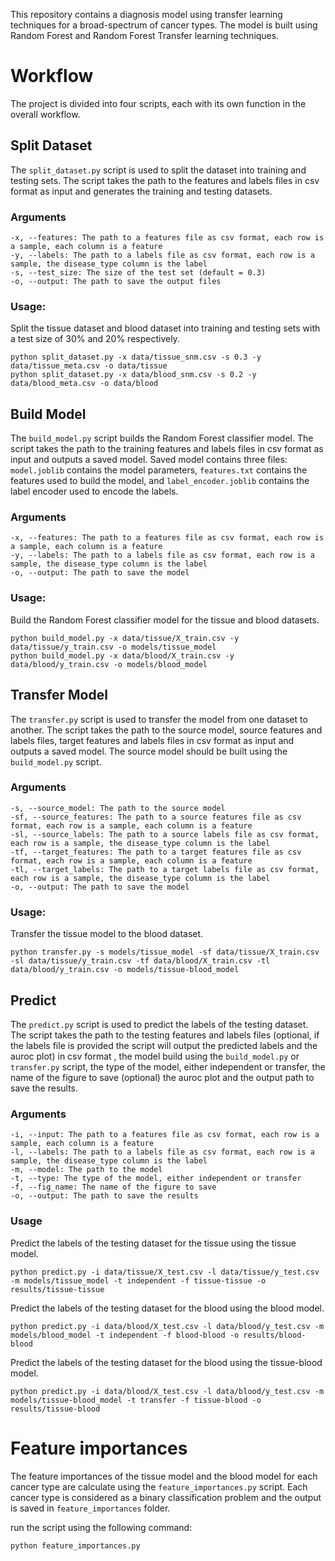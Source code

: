 This repository contains a diagnosis model using transfer learning techniques for a broad-spectrum of cancer types. The model is built using Random Forest and Random Forest Transfer learning techniques.
# Workflow
The project is divided into four scripts, each with its own function in the overall workflow.

## Split Dataset 
The `split_dataset.py` script is used to split the dataset into training and testing sets. The script takes the path to the features and labels files in csv format as input and generates the training and testing datasets.

### Arguments
```
-x, --features: The path to a features file as csv format, each row is a sample, each column is a feature
-y, --labels: The path to a labels file as csv format, each row is a sample, the disease_type column is the label
-s, --test_size: The size of the test set (default = 0.3)
-o, --output: The path to save the output files

```
### Usage:
Split the tissue dataset and blood dataset into training and testing sets with a test size of 30% and 20% respectively.
```
python split_dataset.py -x data/tissue_snm.csv -s 0.3 -y data/tissue_meta.csv -o data/tissue
python split_dataset.py -x data/blood_snm.csv -s 0.2 -y data/blood_meta.csv -o data/blood

```
## Build Model
The `build_model.py` script builds the Random Forest classifier model. The script takes the path to the training features and labels files in csv format as input and outputs a saved model. Saved model contains three files: `model.joblib` contains the model parameters, `features.txt` contains the features used to build the model, and `label_encoder.joblib` contains the label encoder used to encode the labels.

### Arguments
```
-x, --features: The path to a features file as csv format, each row is a sample, each column is a feature
-y, --labels: The path to a labels file as csv format, each row is a sample, the disease_type column is the label
-o, --output: The path to save the model
```

### Usage:
Build the Random Forest classifier model for the tissue and blood datasets.
```
python build_model.py -x data/tissue/X_train.csv -y data/tissue/y_train.csv -o models/tissue_model
python build_model.py -x data/blood/X_train.csv -y data/blood/y_train.csv -o models/blood_model
```
## Transfer Model
The `transfer.py` script is used to transfer the model from one dataset to another. The script takes the path to the source model, source features and labels files, target features and labels files in csv format as input and outputs a saved model. The source model should be built using the `build_model.py` script.
### Arguments
```
-s, --source_model: The path to the source model
-sf, --source_features: The path to a source features file as csv format, each row is a sample, each column is a feature
-sl, --source_labels: The path to a source labels file as csv format, each row is a sample, the disease_type column is the label
-tf, --target_features: The path to a target features file as csv format, each row is a sample, each column is a feature
-tl, --target_labels: The path to a target labels file as csv format, each row is a sample, the disease_type column is the label
-o, --output: The path to save the model
```
### Usage:
Transfer the tissue model to the blood dataset.
```
python transfer.py -s models/tissue_model -sf data/tissue/X_train.csv -sl data/tissue/y_train.csv -tf data/blood/X_train.csv -tl data/blood/y_train.csv -o models/tissue-blood_model
```

## Predict
The `predict.py` script is used to predict the labels of the testing dataset. The script takes the path to the testing features and labels files (optional, if the labels file is provided the script will output the predicted labels and the auroc plot) in csv format , the model build using the `build_model.py` or `transfer.py` script, the type of the model, either independent or transfer, the name of the figure to save (optional) the auroc plot and the output path to save the results.

### Arguments
```
-i, --input: The path to a features file as csv format, each row is a sample, each column is a feature
-l, --labels: The path to a labels file as csv format, each row is a sample, the disease_type column is the label
-m, --model: The path to the model
-t, --type: The type of the model, either independent or transfer
-f, --fig_name: The name of the figure to save
-o, --output: The path to save the results
```
### Usage
Predict the labels of the testing dataset for the tissue using the tissue model.
```
python predict.py -i data/tissue/X_test.csv -l data/tissue/y_test.csv -m models/tissue_model -t independent -f tissue-tissue -o results/tissue-tissue
```
Predict the labels of the testing dataset for the blood using the blood model.
```
python predict.py -i data/blood/X_test.csv -l data/blood/y_test.csv -m models/blood_model -t independent -f blood-blood -o results/blood-blood
```
Predict the labels of the testing dataset for the blood using the tissue-blood model.
```
python predict.py -i data/blood/X_test.csv -l data/blood/y_test.csv -m models/tissue-blood_model -t transfer -f tissue-blood -o results/tissue-blood
```
# Feature importances
The feature importances of the tissue model and the blood model for each cancer type are calculate using the `feature_importances.py` script. Each cancer type is considered as a binary classification problem and the output is saved in `feature_importances` folder.

run the script using the following command:
```
python feature_importances.py
```